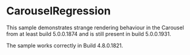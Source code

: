 # CarouselRegression

This sample demonstrates strange rendering behaviour in the Carousel from at least build 5.0.0.1874 and is still present in build 5.0.0.1931.

The sample works correctly in Build 4.8.0.1821.
